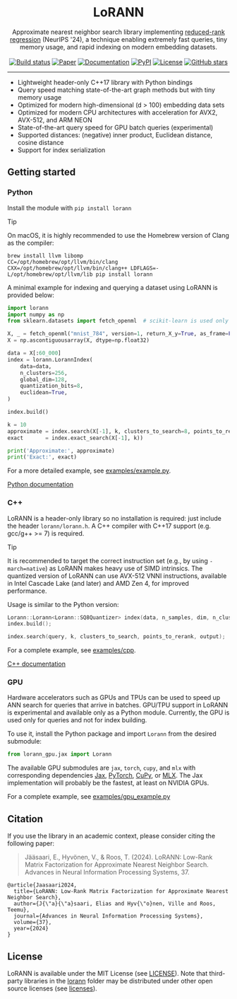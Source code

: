 <h1 align="center">LoRANN</h1>
<div align="center">
Approximate nearest neighbor search library implementing <a href="https://arxiv.org/abs/2410.18926">reduced-rank regression</a> (NeurIPS '24), a technique enabling extremely fast queries, tiny memory usage, and rapid indexing on modern embedding datasets.
</div>
<br/>

<div align="center">
    <a href="https://github.com/ejaasaari/lorann/actions/workflows/build.yml"><img src="https://github.com/ejaasaari/lorann/actions/workflows/build.yml/badge.svg" alt="Build status" /></a>
    <a href="https://arxiv.org/abs/2410.18926"><img src="https://img.shields.io/badge/Paper-NeurIPS%3A_LoRANN-salmon" alt="Paper" /></a>
    <a href="https://ejaasaari.github.io/lorann"><img src="https://img.shields.io/badge/api-reference-blue.svg" alt="Documentation" /></a>
    <a href="https://pypi.org/project/lorann/"><img src="https://img.shields.io/pypi/v/lorann?color=blue" alt="PyPI" /></a>
    <a href="https://github.com/ejaasaari/lorann/blob/master/LICENSE"><img src="https://img.shields.io/github/license/ejaasaari/lorann" alt="License" /></a>
    <a href="https://github.com/ejaasaari/lorann/stargazers"><img src="https://img.shields.io/github/stars/ejaasaari/lorann" alt="GitHub stars" /></a>
</div>

---

- Lightweight header-only C++17 library with Python bindings
- Query speed matching state-of-the-art graph methods but with tiny memory usage
- Optimized for modern high-dimensional (d > 100) embedding data sets
- Optimized for modern CPU architectures with acceleration for AVX2, AVX-512, and ARM NEON
- State-of-the-art query speed for GPU batch queries (experimental)
- Supported distances: (negative) inner product, Euclidean distance, cosine distance
- Support for index serialization

## Getting started

### Python

Install the module with `pip install lorann`

> [!TIP]
> On macOS, it is highly recommended to use the Homebrew version of Clang as the compiler:

```shell script
brew install llvm libomp
CC=/opt/homebrew/opt/llvm/bin/clang CXX=/opt/homebrew/opt/llvm/bin/clang++ LDFLAGS=-L/opt/homebrew/opt/llvm/lib pip install lorann
```

A minimal example for indexing and querying a dataset using LoRANN is provided below:

```python
import lorann
import numpy as np
from sklearn.datasets import fetch_openml  # scikit-learn is used only for loading the data

X, _ = fetch_openml("mnist_784", version=1, return_X_y=True, as_frame=False)
X = np.ascontiguousarray(X, dtype=np.float32)

data = X[:60_000]
index = lorann.LorannIndex(
    data=data,
    n_clusters=256,
    global_dim=128,
    quantization_bits=8,
    euclidean=True,
)

index.build()

k = 10
approximate = index.search(X[-1], k, clusters_to_search=8, points_to_rerank=100)
exact       = index.exact_search(X[-1], k))

print('Approximate:', approximate)
print('Exact:', exact)
```

For a more detailed example, see [examples/example.py](examples/example.py).

[Python documentation](https://eliasjaasaari.com/lorann/python.html)

### C++

LoRANN is a header-only library so no installation is required: just include the header `lorann/lorann.h`. A C++ compiler with C++17 support (e.g. gcc/g++ >= 7) is required.

> [!TIP]
> It is recommended to target the correct instruction set (e.g., by using `-march=native`) as LoRANN makes heavy use of SIMD intrinsics. The quantized version of LoRANN can use AVX-512 VNNI instructions, available in Intel Cascade Lake (and later) and AMD Zen 4, for improved performance.

Usage is similar to the Python version:

```cpp
Lorann::Lorann<Lorann::SQ8Quantizer> index(data, n_samples, dim, n_clusters, global_dim);
index.build();

index.search(query, k, clusters_to_search, points_to_rerank, output);
```

For a complete example, see [examples/cpp](examples/cpp).

[C++ documentation](https://eliasjaasaari.com/lorann/cpp.html)

### GPU

Hardware accelerators such as GPUs and TPUs can be used to speed up ANN search for queries that arrive in batches. GPU/TPU support in LoRANN is experimental and available only as a Python module. Currently, the GPU is used only for queries and not for index building.

To use it, install the Python package and import `Lorann` from the desired submodule:

```python
from lorann_gpu.jax import Lorann
```

The available GPU submodules are `jax`, `torch`, `cupy`, and `mlx` with corresponding dependencies [Jax](https://jax.readthedocs.io/en/latest/), [PyTorch](https://pytorch.org/), [CuPy](https://cupy.dev/), or [MLX](https://github.com/ml-explore/mlx). The Jax implementation will probably be the fastest, at least on NVIDIA GPUs.

For a complete example, see [examples/gpu_example.py](examples/gpu_example.py)

## Citation

If you use the library in an academic context, please consider citing the following paper:

> Jääsaari, E., Hyvönen, V., & Roos, T. (2024). LoRANN: Low-Rank Matrix Factorization for Approximate Nearest Neighbor Search. Advances in Neural Information Processing Systems, 37.

~~~~
@article{Jaasaari2024,
  title={LoRANN: Low-Rank Matrix Factorization for Approximate Nearest Neighbor Search},
  author={J{\"a}{\"a}saari, Elias and Hyv{\"o}nen, Ville and Roos, Teemu},
  journal={Advances in Neural Information Processing Systems},
  volume={37},
  year={2024}
}
~~~~

## License

LoRANN is available under the MIT License (see [LICENSE](LICENSE)). Note that third-party libraries in the [lorann](lorann) folder may be distributed under other open source licenses (see [licenses](licenses)).
